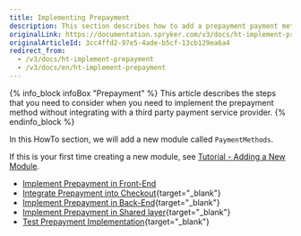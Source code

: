 ```yaml
---
title: Implementing Prepayment
description: This section describes how to add a prepayment payment method.
originalLink: https://documentation.spryker.com/v3/docs/ht-implement-prepayment
originalArticleId: 3cc4ffd2-97e5-4ade-b5cf-13cb129ea6a4
redirect_from:
  - /v3/docs/ht-implement-prepayment
  - /v3/docs/en/ht-implement-prepayment
---
```


{% info_block infoBox "Prepayment" %}
This article describes the steps that you need to consider when you need to implement the prepayment method without integrating with a third party payment service provider.
{% endinfo_block %}

In this HowTo section, we will add a new module called `PaymentMethods`.

If this is your first time creating a new module, see [Tutorial - Adding a New Module](/docs/scos/dev/developer-guides/201907.0/development-guide/back-end/data-manipulation/data-enrichment/extending-spryker/adding-a-new-module.html).

* [Implement Prepayment in Front-End](/docs/scos/dev/developer-guides/201907.0/development-guide/back-end/data-manipulation/payment-methods/prepayment/implement-prepayment-in-front-end.html)
* [Integrate Prepayment into Checkout](https://documentation.spryker.com/v3/docs/howto-integrate-prepayment-into-checkout){target="_blank"}
* [Implement Prepayment in Back-End](/docs/scos/dev/developer-guides/201907.0/development-guide/back-end/data-manipulation/payment-methods/prepayment/implementing-prepayment-in-back-end.html){target="_blank"}
* [Implement Prepayment in Shared layer](/docs/scos/dev/developer-guides/201907.0/development-guide/back-end/data-manipulation/payment-methods/prepayment/implementing-prepayment-in-shared-layer.html){target="_blank"}
* [Test Prepayment Implementation](/docs/scos/dev/developer-guides/201907.0/development-guide/back-end/data-manipulation/payment-methods/prepayment/testing-the-prepayment-implementation.html){target="_blank"}
